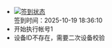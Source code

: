 - [![签到状态](https://github.com/womade/Cloud189-Actions/actions/workflows/main.yml/badge.svg?branch=main)](https://github.com/womade/Cloud189-Actions/actions/workflows/main.yml) <br> 签到时间：2025-10-19 18:36:10
- 开始执行帐号1
- 设备ID不存在，需要二次设备校验
